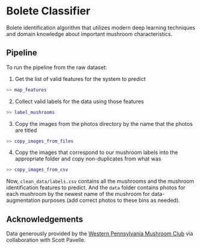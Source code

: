 # Bolete Classifier

Bolete identification algorithm that utilizes modern deep learning techniques and domain knowledge about important mushroom characteristics.

## Pipeline

To run the pipeline from the raw dataset:

1. Get the list of valid features for the system to predict

```matlab
>> map_features
```

2. Collect valid labels for the data using those features

```matlab
>> label_mushrooms
```

3. Copy the images from the photos directory by the name that the photos are titled

```matlab
>> copy_images_from_files
```

4. Copy the images that correspond to our mushroom labels into the appropriate folder and copy non-duplicates from what was 

```matlab
>> copy_images_from_csv
```

Now, `clean_data/labels.csv` contains all the mushrooms and the mushroom identification features to predict. And the `data` folder contains photos for each mushroom by the newest name of the mushroom for data-augmentation purposes (add correct photos to these bins as needed).

## Acknowledgements

Data generously provided by the [Western Pennsylvania Mushroom Club](https://wpamushroomclub.org/) via collaboration with Scott Pavelle.
